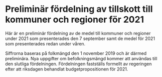 # Preliminär fördelning av tillskott till kommuner och regioner för 2021

Här är en preliminär fördelning av de medel till kommuner och regioner under 2021 som presenterades den 7 september samt de medel för 2021 som presenterades redan under våren.

Siffrorna baseras på folkmängd den 1 november 2019 och är därmed preliminära. Nya uppgifter om befolkningsmängd kommer att användas till den slutliga fördelningen. Fördelningen fastställs formellt av regeringen efter att riksdagen behandlat budgetpropositionen för 2021.
